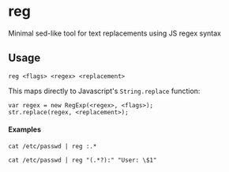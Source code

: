 reg
===

Minimal sed-like tool for text replacements using JS regex syntax 

## Usage

```
reg <flags> <regex> <replacement>
```

This maps directly to Javascript's `String.replace` function:

```
var regex = new RegExp(<regex>, <flags>);
str.replace(regex, <replacement>);
```

#### Examples

```
cat /etc/passwd | reg :.*

cat /etc/passwd | reg "(.*?):" "User: \$1"
```
